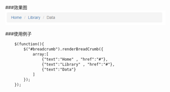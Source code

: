###效果图
![面包屑效果图](https://raw.githubusercontent.com/xiaoMzjm/jsplugin/master/jqplugin/bootstrap/%E9%9D%A2%E5%8C%85%E5%B1%91/%E9%9D%A2%E5%8C%85%E5%B1%91.PNG)

###使用例子
```
	$(function(){
		$("#breadcrumb").renderBreadCrumb({
    		array:[
    			{"text":"Home" , "href":"#"},
    			{"text":"Library" , "href":"#"},
    			{"text":"Data"}
    		]
    	});
	});
```

